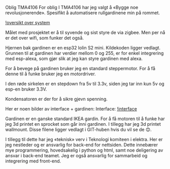Oblig TMA4106
For oblig I TMA4106 har jeg valgt å «Bygge noe revolusjonerende». Spesifikt å automatisere rullgardinene min på rommet. 

[!oversikt over system](system.jpg)

Målet med prosjektet er å til syvende og sist styre de via zigbee. Men per nå er det over wifi, som funker det også.

Hjernen bak gardinen er en esp32 lolin S2 mini. Kildekoden ligger vedlagt. Grunnen til at gardinen har verdier mellom 0 og 255, er for enkel integrering med esp-alexa, som gjør slik at jeg kan styre gardinen med alexa.

For å bevege på gardinen bruker jeg en standard steppermotor. For å få denne til å funke bruker jeg en motordriver. 

I den røde sirkelen er en stepdown fra 5v til 3.3v, siden jeg tar inn kun 5v og esp-en bruker 3.3V.

Kondensatoren er der for å sikre gjevn spenning.

Her er noen bilder av interface + gardinen: 
Interface: 
[!interface](interface.png)

Gardinen er en ganske standard IKEA gardin. For å få motoren til å funke har jeg 3d printet en sprocket som går inni gardinen. I tillegg har jeg 3d printet wallmount. Disse filene ligger vedlagt i GIT-huben hvis du vil se de 😊.

I tillegg til dette har jeg «teknisk» verv i Teknologi komiteen i elektra. Her er jeg nestleder og er ansvarlig for back-end for nettsiden. Dette innebærer mye programmering, hovedsakelig i python og html, samt noe deligering av ansvar i back-end teamet. Jeg er også ansvarlig for sammarbeid og integrering med front-end.



